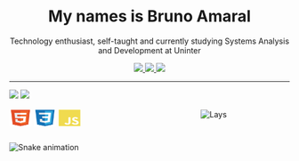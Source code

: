 <h1 align="center"> My names is Bruno Amaral </h1>
<div align="center">
<p>Technology enthusiast, self-taught and currently studying Systems Analysis and Development at Uninter</p>

 <a href="https://www.linkedin.com/in/bruno-c-amaral/" alt="Linkedin" target="_blank">
    <img src="https://img.shields.io/badge/LinkedIn-0077B5?style=for-the-badge&logo=linkedin&logoColor=white" />
 </a> 
    
  <a href="http://api.whatsapp.com/send?phone=5581992724174" alt="WhatsApp" target="_blank">
    <img src="https://img.shields.io/badge/WhatsApp-25D366?style=for-the-badge&logo=whatsapp&logoColor=white"/>
    </a>
  
  <a href="brunoamaral89680@gmail.com" target="_blank">
    <img src="https://img.shields.io/badge/e‑mail-D14836.svg?style=for-the-badge&logo=GMail&logoColor=white">
    </a>
 </div>

---
 
<div>
  <img height="160em" src="https://github-readme-stats.vercel.app/api?username=brunoamaraldev&show_icons=true&theme=algolia&include_all_commits=true&count_private=true"/>
  <img height="160em" src="https://github-readme-stats.vercel.app/api/top-langs/?username=brunoamaraldev&layout=compact&langs_count=16&theme=algolia"/>
<div>

<div style="display: inline_block"><br>
  <img align="center" alt="Bruno-HTML" height="30" width="40" src="https://raw.githubusercontent.com/devicons/devicon/master/icons/html5/html5-original.svg">
  <img align="center" alt="Bruno-CSS" height="30" width="40" src="https://raw.githubusercontent.com/devicons/devicon/master/icons/css3/css3-original.svg">
  <img align="center" alt="Bruno-Js" height="30" width="40" src="https://raw.githubusercontent.com/devicons/devicon/master/icons/javascript/javascript-plain.svg">
  <img src="https://i.gifer.com/origin/d3/d3dedefd754cee2b2e1f31d2d135bf68.gif" align="right" alt="Lays" width="160" height="160">
  
  ##
 
<div align="left">

  ![Snake animation](https://github.com/brunoamaraldev/brunoamaraldev/blob/output/github-contribution-grid-snake.svg)

</div>
